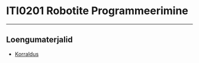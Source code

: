 # ITI0201 Robotite Programmeerimine

---

## Loengumaterjalid
- [Korraldus](https://github.com/iti0201/iti0201/tree/intro)
